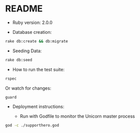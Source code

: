 # README

* Ruby version: 2.0.0

* Database creation: 

```bash
rake db:create && db:migrate
```

* Seeding Data:

```bash
rake db:seed
```

* How to run the test suite: 

```bash
rspec
```

Or watch for changes:

```bash
guard
```

* Deployment instructions:

  * Run with Godfile to monitor the Unicorn master process

```bash
god -c ./supporthero.god
```
